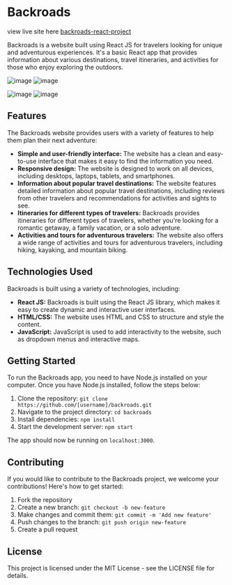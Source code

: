 # Backroads

view live site here  <a href="https://aaeb-backroads.netlify.app/" target="_blank"> backroads-react-project</a>

 Backroads is a website built using React JS for travelers looking for unique and adventurous experiences. It's a basic React app that provides information about various destinations, travel itineraries, and activities for those who enjoy exploring the outdoors.

![image](https://user-images.githubusercontent.com/115097449/232229238-e8c453aa-5721-4373-b030-05b075375d7e.png)
![image](https://user-images.githubusercontent.com/115097449/232229248-38c0a88a-4b05-446f-bb4e-c19c2d4b59b7.png)

![image](https://user-images.githubusercontent.com/115097449/232229243-a2feda31-246e-4e64-80f6-96e1c00d7ac3.png)
![image](https://user-images.githubusercontent.com/115097449/232229278-eb54a2cf-d144-4235-a513-51fa60a81f19.png)



## Features

The Backroads website provides users with a variety of features to help them plan their next adventure:

- **Simple and user-friendly interface:** The website has a clean and easy-to-use interface that makes it easy to find the information you need.
- **Responsive design:** The website is designed to work on all devices, including desktops, laptops, tablets, and smartphones.
- **Information about popular travel destinations:** The website features detailed information about popular travel destinations, including reviews from other travelers and recommendations for activities and sights to see.
- **Itineraries for different types of travelers:** Backroads provides itineraries for different types of travelers, whether you're looking for a romantic getaway, a family vacation, or a solo adventure.
- **Activities and tours for adventurous travelers:** The website also offers a wide range of activities and tours for adventurous travelers, including hiking, kayaking, and mountain biking.

## Technologies Used

Backroads is built using a variety of technologies, including:

- **React JS:** Backroads is built using the React JS library, which makes it easy to create dynamic and interactive user interfaces.
- **HTML/CSS:** The website uses HTML and CSS to structure and style the content.
- **JavaScript:** JavaScript is used to add interactivity to the website, such as dropdown menus and interactive maps.

## Getting Started

To run the Backroads app, you need to have Node.js installed on your computer. Once you have Node.js installed, follow the steps below:

1. Clone the repository: `git clone https://github.com/[username]/backroads.git`
2. Navigate to the project directory: `cd backroads`
3. Install dependencies: `npm install`
4. Start the development server: `npm start`

The app should now be running on `localhost:3000`.

## Contributing

If you would like to contribute to the Backroads project, we welcome your contributions! Here's how to get started:

1. Fork the repository
2. Create a new branch: `git checkout -b new-feature`
3. Make changes and commit them: `git commit -m 'Add new feature'`
4. Push changes to the branch: `git push origin new-feature`
5. Create a pull request

## License

This project is licensed under the MIT License - see the LICENSE file for details.

